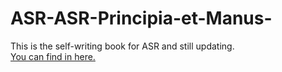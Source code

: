 # ASR-ASR-Principia-et-Manus-
This is the self-writing book for ASR and still updating.
<br/>
<a href="https://findxiao.com/asr%e9%81%93%e4%b8%8e%e6%9c%af/"> You can find in here.</a>
<br/>

